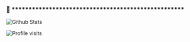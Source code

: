 ### 👋 ***************************************************

![Github Stats](https://github-readme-stats.vercel.app/api?username=yukseltron&show_icons=true&theme=dark)




![Profile visits](https://gpvc.arturio.dev/yukseltron)




<!--
**yukseltron/yukseltron** is a ✨ _special_ ✨ repository because its `README.md` (this file) appears on your GitHub profile.

Here are some ideas to get you started:

- 🔭 I’m currently working on ...
- 🌱 I’m currently learning ...
- 👯 I’m looking to collaborate on ...
- 🤔 I’m looking for help with ...
- 💬 Ask me about ...
- 📫 How to reach me: ...
- 😄 Pronouns: ...
- ⚡ Fun fact: ...
-->
